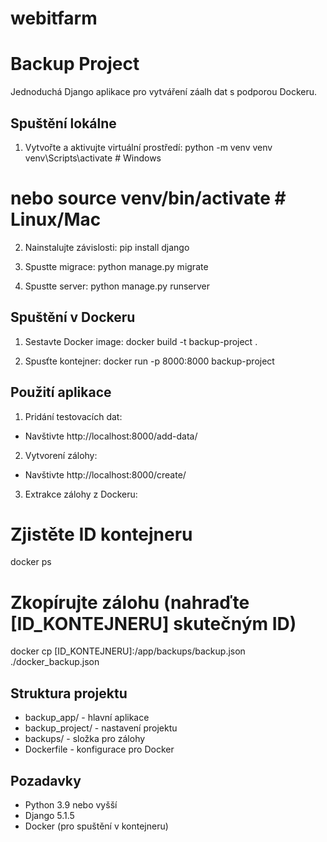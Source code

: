 # webitfarm

# Backup Project

Jednoduchá Django aplikace pro vytváření záalh dat s podporou Dockeru.

## Spuštění lokálne

1. Vytvořte a aktivujte virtuální prostředí:
python -m venv venv
venv\Scripts\activate  # Windows
# nebo source venv/bin/activate  # Linux/Mac

2. Nainstalujte závislosti:
pip install django

3. Spustte migrace:
python manage.py migrate

4. Spustte server:
python manage.py runserver

## Spuštění v Dockeru

1. Sestavte Docker image:
docker build -t backup-project .

2. Spusťte kontejner:
docker run -p 8000:8000 backup-project

## Použití aplikace

1. Pridání testovacích dat:
- Navštivte http://localhost:8000/add-data/

2. Vytvorení zálohy:
- Navštivte http://localhost:8000/create/

3. Extrakce zálohy z Dockeru:
# Zjistěte ID kontejneru
docker ps

# Zkopírujte zálohu (nahraďte [ID_KONTEJNERU] skutečným ID)
docker cp [ID_KONTEJNERU]:/app/backups/backup.json ./docker_backup.json

## Struktura projektu
- backup_app/ - hlavní aplikace
- backup_project/ - nastavení projektu
- backups/ - složka pro zálohy
- Dockerfile - konfigurace pro Docker

## Pozadavky
- Python 3.9 nebo vyšší
- Django 5.1.5
- Docker (pro spuštění v kontejneru)
